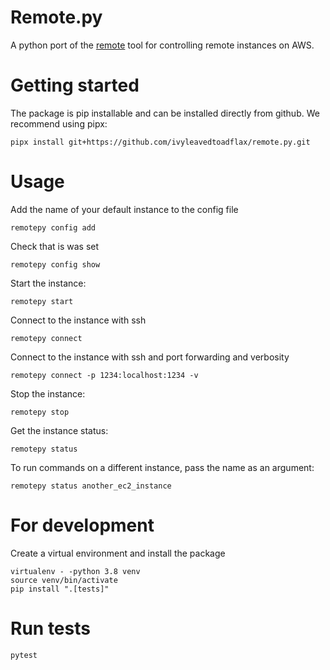 # Remote.py

A python port of the [remote](https://github.com/wellcometrust/remote) tool for controlling remote instances on AWS.

# Getting started

The package is pip installable and can be installed directly from github. We recommend using pipx:

```
pipx install git+https://github.com/ivyleavedtoadflax/remote.py.git
```

# Usage

Add the name of your default instance to the config file

```
remotepy config add
```

Check that is was set

```
remotepy config show
```

Start the instance:

```
remotepy start
```

Connect to the instance with ssh

```
remotepy connect
```

Connect to the instance with ssh and port forwarding and verbosity

```
remotepy connect -p 1234:localhost:1234 -v
```

Stop the instance:

```
remotepy stop
```

Get the instance status:

```
remotepy status
```

To run commands on a different instance, pass the name as an argument:

```
remotepy status another_ec2_instance
```


# For development

Create a virtual environment and install the package

```
virtualenv - -python 3.8 venv
source venv/bin/activate
pip install ".[tests]"
```

# Run tests


```
pytest
```
